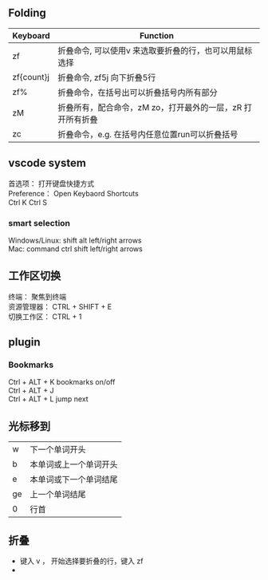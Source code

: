 ## Folding
|    Keyboard         |   Function                                                        |
|---------------------|-------------------------------------------------------------------|
|      zf             | 折叠命令, 可以使用v 来选取要折叠的行，也可以用鼠标选择                |
|      zf{count}j     | 折叠命令, zf5j 向下折叠5行                                         |
|      zf%            | 折叠命令，在括号出可以折叠括号内所有部分                             |
|      zM             | 折叠所有，配合命令，zM  zo，打开最外的一层，zR 打开所有折叠             |
|      zc             | 折叠命令，e.g. 在括号内任意位置run可以折叠括号                      |


## vscode system  
首选项： 打开键盘快捷方式  
Preference： Open Keybaord Shortcuts  
Ctrl K  Ctrl  S


### smart selection
Windows/Linux:  shift alt left/right arrows  
Mac:            command ctrl shift left/right arrows



## 工作区切换
终端： 聚焦到终端        
资源管理器：             CTRL + SHIFT + E  
切换工作区：             CTRL + 1  


## plugin

### Bookmarks
Ctrl + ALT +  K    bookmarks on/off  
Ctrl + ALT +  J  
Ctrl + ALT +  L    jump next

## 光标移到

|              |                          |
|--------------|--------------------------|
|      w       | 下一个单词开头            |
|      b       | 本单词或上一个单词开头     |
|      e       | 本单词或下一个单词结尾     |
|      ge      | 上一个单词结尾            |
|      0       | 行首                     |


## 折叠
- 键入 v ， 开始选择要折叠的行，键入 zf
- 
